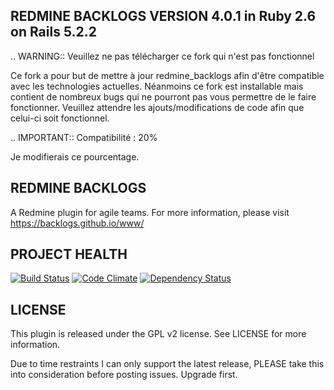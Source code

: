 REDMINE BACKLOGS VERSION 4.0.1 in Ruby 2.6 on Rails 5.2.2
---------------------------------------------------------

.. WARNING::
   Veuillez ne pas télécharger ce fork qui n'est pas fonctionnel

Ce fork a pour but de mettre à jour redmine_backlogs afin d'être compatible avec les technologies actuelles.
Néanmoins ce fork est installable mais contient de nombreux bugs qui ne pourront pas vous permettre de le faire fonctionner.
Veuillez attendre les ajouts/modifications de code afin que celui-ci soit fonctionnel.

.. IMPORTANT::
   Compatibilité : 20%

Je modifierais ce pourcentage.

REDMINE BACKLOGS
----------------

A Redmine plugin for agile teams. For more information,
please visit https://backlogs.github.io/www/

PROJECT HEALTH
--------------

[![Build Status](https://secure.travis-ci.org/backlogs/redmine_backlogs.png?branch=master)](http://travis-ci.org/backlogs/redmine_backlogs)
[![Code Climate](https://codeclimate.com/github/backlogs/redmine_backlogs.png)](https://codeclimate.com/github/backlogs/redmine_backlogs)
[![Dependency Status](https://gemnasium.com/backlogs/redmine_backlogs.png)](https://gemnasium.com/backlogs/redmine_backlogs)


LICENSE
-------
This plugin is released under the GPL v2 license. See
LICENSE for more information.

Due to time restraints I can only support the latest release, PLEASE take this into consideration before posting issues. Upgrade first.

